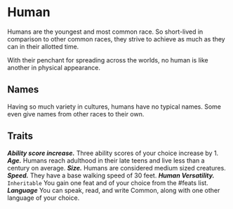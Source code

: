 # Human
Humans are the youngest and most common race. So short-lived in comparison to other common races, they strive to achieve as much as they can in their allotted time.

With their penchant for spreading across the worlds, no human is like another in physical appearance.
## Names
Having so much variety in cultures, humans have no typical names. Some even give names from other races to their own.
## Traits
***Ability score increase.*** Three ability scores of your choice increase by 1.
***Age.*** Humans reach adulthood in their late teens and live less than a century on average.
***Size.*** Humans are considered medium sized creatures.
***Speed.*** They have a base walking speed of 30 feet.
***Human Versatility.*** `Inheritable` You gain one feat and of your choice from the #feats list.
***Language*** You can speak, read, and write Common, along with one other language of your choice.